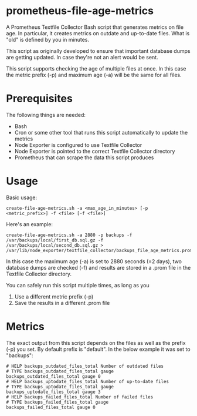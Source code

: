 # prometheus-file-age-metrics

A Prometheus Textfile Collector Bash script that generates metrics on file age. In
particular, it creates metrics on outdate and up-to-date files. What is "old" is
defined by you in minutes.

This script as originally developed to ensure that important database dumps are
getting updated. In case they're not an alert would be sent.

This script supports checking the age of multiple files at once. In this case the
metric prefix (-p) and maximum age (-a) will be the same for all files.

# Prerequisites

The following things are needed:
* Bash
* Cron or some other tool that runs this script automatically to update the metrics
* Node Exporter is configured to use Textfile Collector
* Node Exporter is pointed to the correct Textfile Collector directory
* Prometheus that can scrape the data this script produces

# Usage

Basic usage:

    create-file-age-metrics.sh -a <max_age_in_minutes> [-p <metric_prefix>] -f <file> [-f <file>]

Here's an example:

    create-file-age-metrics.sh -a 2880 -p backups -f /var/backups/local/first_db.sql.gz -f /var/backups/local/second_db.sql.gz > /var/lib/node_exporter/textfile_collector/backups_file_age_metrics.prom

In this case the maximum age (-a) is set to 2880 seconds (=2 days), two database dumps are checked (-f) and results are stored in a .prom file in the Textfile Collector directory. 

You can safely run this script multiple times, as long as you

1. Use a different metric prefix (-p)
2. Save the results in a different .prom file

# Metrics

The exact output from this script depends on the files as well as the prefix (-p)
you set. By default prefix is "default". In the below example it was set to
"backups":
```
# HELP backups_outdated_files_total Number of outdated files
# TYPE backups_outdated_files_total gauge
backups_outdated_files_total gauge 0
# HELP backups_uptodate_files_total Number of up-to-date files
# TYPE backups_uptodate_files_total gauge
backups_uptodate_files_total gauge 3
# HELP backups_failed_files_total Number of failed files
# TYPE backups_failed_files_total gauge
backups_failed_files_total gauge 0
```
